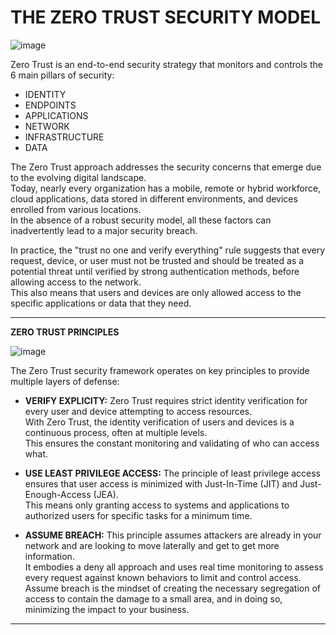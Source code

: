 # THE ZERO TRUST SECURITY MODEL #

![image](https://github.com/user-attachments/assets/fabbba5d-a52c-40c4-a45a-7b146c635ed2)   

Zero Trust is an end-to-end security strategy that monitors and controls the 6 main pillars of security: 
- IDENTITY
- ENDPOINTS
- APPLICATIONS
- NETWORK
- INFRASTRUCTURE
- DATA

The Zero Trust approach addresses the security concerns that emerge due to the evolving digital landscape.  
Today, nearly every organization has a mobile, remote or hybrid workforce, cloud applications, data stored in different environments, 
and devices enrolled from various locations.  
In the absence of a robust security model, all these factors can inadvertently lead to a major security breach.

In practice, the "trust no one and verify everything" rule suggests that every request, device, or user must not be trusted and should 
be treated as a potential threat until verified by strong authentication methods, before allowing access to the network.   
This also means that users and devices are only allowed access to the specific applications or data that they need.

---

**ZERO TRUST PRINCIPLES**

![image](https://github.com/user-attachments/assets/9d277a55-4eaa-487f-ab52-6f4599be07a3)
  
The Zero Trust security framework operates on key principles to provide multiple layers of defense:
  
- **VERIFY EXPLICITY:** Zero Trust requires strict identity verification for every user and device attempting to access resources.  
With Zero Trust, the identity verification of users and devices is a continuous process, often at multiple levels.  
This ensures the constant monitoring and validating of who can access what.  
    
- **USE LEAST PRIVILEGE ACCESS:** The principle of least privilege access ensures that user access is minimized with Just-In-Time (JIT) and Just-Enough-Access (JEA).   
This means only granting access to systems and applications to authorized users for specific tasks for a minimum time.  
   
- **ASSUME BREACH:** This principle assumes attackers are already in your network and are looking to move laterally and get to get more information.  
It embodies a deny all approach and uses real time monitoring to assess every request against known behaviors to limit and control access.  
Assume breach is the mindset of creating the necessary segregation of access to contain the damage to a small area, and in doing so, minimizing the impact to your business.  

---


